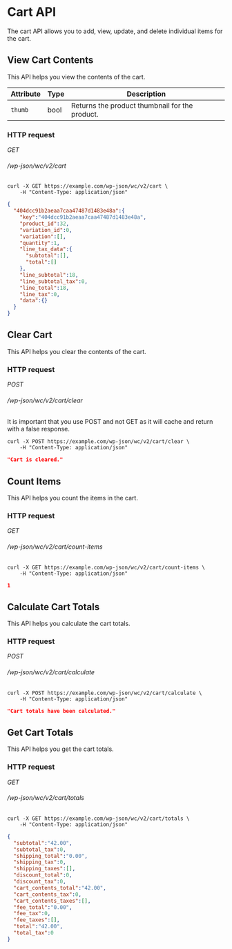 # Cart API #

The cart API allows you to add, view, update, and delete individual items for the cart.

## View Cart Contents ##

This API helps you view the contents of the cart.

| Attribute | Type | Description                                    |
| --------- | ---- | ---------------------------------------------- |
| `thumb`   | bool | Returns the product thumbnail for the product. |

### HTTP request ###

<div class="api-endpoint">
	<div class="endpoint-data">
		<i class="label label-get">GET</i>
		<h6>/wp-json/wc/v2/cart</h6>
	</div>
</div>

```shell
curl -X GET https://example.com/wp-json/wc/v2/cart \
	-H "Content-Type: application/json"
```

```json
{
  "404dcc91b2aeaa7caa47487d1483e48a":{
    "key":"404dcc91b2aeaa7caa47487d1483e48a",
    "product_id":32,
    "variation_id":0,
    "variation":[],
    "quantity":1,
    "line_tax_data":{
      "subtotal":[],
      "total":[]
    },
    "line_subtotal":18,
    "line_subtotal_tax":0,
    "line_total":18,
    "line_tax":0,
    "data":{}
  }
}
```

## Clear Cart ##

This API helps you clear the contents of the cart.

### HTTP request ###

<div class="api-endpoint">
	<div class="endpoint-data">
		<i class="label label-post">POST</i>
		<h6>/wp-json/wc/v2/cart/clear</h6>
	</div>
</div>

<aside class="notice">
It is important that you use POST and not GET as it will cache and return with a false response.
</aside>

```shell
curl -X POST https://example.com/wp-json/wc/v2/cart/clear \
	-H "Content-Type: application/json"
```

```json
"Cart is cleared."
```

## Count Items ##

This API helps you count the items in the cart.

### HTTP request ###

<div class="api-endpoint">
	<div class="endpoint-data">
		<i class="label label-get">GET</i>
		<h6>/wp-json/wc/v2/cart/count-items</h6>
	</div>
</div>

```shell
curl -X GET https://example.com/wp-json/wc/v2/cart/count-items \
	-H "Content-Type: application/json"
```

```json
1
```

## Calculate Cart Totals ##

This API helps you calculate the cart totals.

### HTTP request ###

<div class="api-endpoint">
	<div class="endpoint-data">
		<i class="label label-post">POST</i>
		<h6>/wp-json/wc/v2/cart/calculate</h6>
	</div>
</div>

```shell
curl -X POST https://example.com/wp-json/wc/v2/cart/calculate \
	-H "Content-Type: application/json"
```

```json
"Cart totals have been calculated."
```

## Get Cart Totals ##

This API helps you get the cart totals.

### HTTP request ###

<div class="api-endpoint">
	<div class="endpoint-data">
		<i class="label label-get">GET</i>
		<h6>/wp-json/wc/v2/cart/totals</h6>
	</div>
</div>

```shell
curl -X GET https://example.com/wp-json/wc/v2/cart/totals \
	-H "Content-Type: application/json"
```

```json
{
  "subtotal":"42.00",
  "subtotal_tax":0,
  "shipping_total":"0.00",
  "shipping_tax":0,
  "shipping_taxes":[],
  "discount_total":0,
  "discount_tax":0,
  "cart_contents_total":"42.00",
  "cart_contents_tax":0,
  "cart_contents_taxes":[],
  "fee_total":"0.00",
  "fee_tax":0,
  "fee_taxes":[],
  "total":"42.00",
  "total_tax":0
}
```
